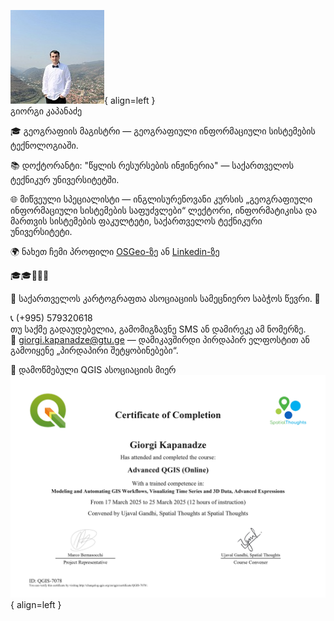 ![Instructor_image](/Images/GK_photo.jpg){ align=left }  
გიორგი კაპანაძე

🎓 გეოგრაფიის მაგისტრი — გეოგრაფიული ინფორმაციული სისტემების ტექნოლოგიაში.

📚 დოქტორანტი: "წყლის რესურსების ინჟინერია" — საქართველოს ტექნიკურ უნივერსიტეტში.

🌐 მიწვეული სპეციალისტი — ინგლისურენოვანი კურსის „გეოგრაფიული ინფორმაციული სისტემების საფუძვლები“ ლექტორი, ინფორმატიკისა და მართვის სისტემების ფაკულტეტი, საქართველოს ტექნიკური უნივერსიტეტი.

🌍 ნახეთ ჩემი პროფილი [OSGeo-ზე](https://www.osgeo.org/member/kapanadze/) ან [Linkedin-ზე](https://www.linkedin.com/in/ezdanapak/)

🎓🎓🏫👨‍🏫

🌟 საქართველოს კარტოგრაფთა ასოციაციის სამეცნიერო საბჭოს წევრი. 🌟

📞 (+995) 579320618  
თუ საქმე გადაუდებელია, გამომიგზავნე SMS ან დამირეკე ამ ნომერზე.  
📧 giorgi.kapanadze@gtu.ge — დამიკავშირდი პირდაპირ ელფოსტით ან გამოიყენე „პირდაპირი შეტყობინებები“.

📘 დამოწმებული QGIS ასოციაციის მიერ  
![Certificate_image](/Images/QGIS-7078_Certificate.jpg){ align=left }
